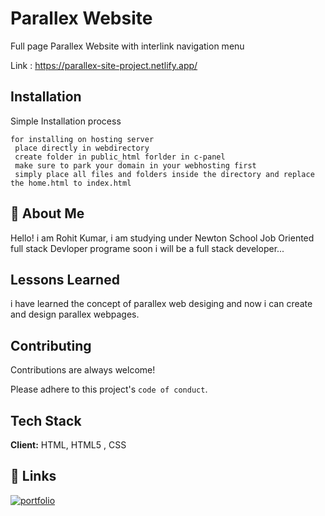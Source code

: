 
# Parallex Website

Full page Parallex Website with interlink navigation menu

Link : https://parallex-site-project.netlify.app/
## Installation

Simple Installation process 

```
for installing on hosting server
 place directly in webdirectory
 create folder in public_html forlder in c-panel
 make sure to park your domain in your webhosting first
 simply place all files and folders inside the directory and replace the home.html to index.html
```
    
## 🚀 About Me
Hello! i am Rohit Kumar, 
i am studying under Newton School Job Oriented full stack Devloper programe
soon i will be a full stack developer...




## Lessons Learned

i have learned the concept of parallex web desiging and now 
i can create and design parallex webpages.
## Contributing

Contributions are always welcome!

Please adhere to this project's `code of conduct`.


## Tech Stack

**Client:** HTML, HTML5 , CSS




## 🔗 Links
[![portfolio](https://img.shields.io/badge/my_portfolio-000?style=for-the-badge&logo=ko-fi&logoColor=white)](https://github.com/ROHIT17031)
